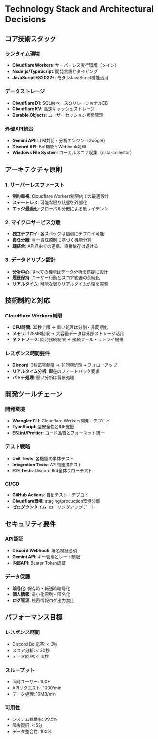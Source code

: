 # Technology Stack and Architectural Decisions

## コア技術スタック

### ランタイム環境
- **Cloudflare Workers**: サーバーレス実行環境（メイン）
- **Node.js/TypeScript**: 開発言語とタイピング
- **JavaScript ES2022+**: モダンJavaScript機能活用

### データストレージ
- **Cloudflare D1**: SQLiteベースのリレーショナルDB
- **Cloudflare KV**: 高速キャッシュストレージ
- **Durable Objects**: ユーザーセッション状態管理

### 外部API統合
- **Gemini API**: LLM対話・分析エンジン（Google）
- **Discord API**: Bot機能とWebhook処理
- **Windows File System**: ローカルスコア収集（data-collector）

## アーキテクチャ原則

### 1. サーバーレスファースト
- **制約重視**: Cloudflare Workers制限内での最適設計
- **ステートレス**: 可能な限り状態を外部化
- **エッジ最適化**: グローバル分散による低レイテンシ

### 2. マイクロサービス分離
- **独立デプロイ**: 各スペックは個別にデプロイ可能
- **責任分離**: 単一責任原則に基づく機能分割
- **疎結合**: API経由での連携、直接依存は避ける

### 3. データドリブン設計
- **分析中心**: すべての機能はデータ分析を前提に設計
- **履歴保持**: ユーザー行動とスコア変遷の永続化
- **リアルタイム**: 可能な限りリアルタイム処理を実現

## 技術制約と対応

### Cloudflare Workers制限
- **CPU時間**: 30秒上限 → 重い処理は分割・非同期化
- **メモリ**: 128MB制限 → 大容量データは外部ストレージ活用
- **ネットワーク**: 同時接続制限 → 接続プール・リトライ機構

### レスポンス時間要件
- **Discord**: 3秒応答制限 → 非同期処理 + フォローアップ
- **リアルタイム分析**: 即座のフィードバック要求
- **バッチ処理**: 重い分析は背景処理

## 開発ツールチェーン

### 開発環境
- **Wrangler CLI**: Cloudflare Workers開発・デプロイ
- **TypeScript**: 型安全性とIDE支援
- **ESLint/Prettier**: コード品質とフォーマット統一

### テスト戦略
- **Unit Tests**: 各機能の単体テスト
- **Integration Tests**: API間連携テスト
- **E2E Tests**: Discord Bot全体フローテスト

### CI/CD
- **GitHub Actions**: 自動テスト・デプロイ
- **Cloudflare環境**: staging/production環境分離
- **ゼロダウンタイム**: ローリングアップデート

## セキュリティ要件

### API認証
- **Discord Webhook**: 署名検証必須
- **Gemini API**: キー管理とレート制限
- **内部API**: Bearer Token認証

### データ保護
- **暗号化**: 保存時・転送時暗号化
- **個人情報**: 最小化原則・匿名化
- **ログ管理**: 機密情報ログ出力禁止

## パフォーマンス目標

### レスポンス時間
- Discord Bot応答: < 3秒
- スコア分析: < 30秒
- データ同期: < 10秒

### スループット
- 同時ユーザー: 100+
- APIリクエスト: 1000/min
- データ処理: 10MB/min

### 可用性
- システム稼働率: 99.5%
- 障害復旧: < 5分
- データ整合性: 100%